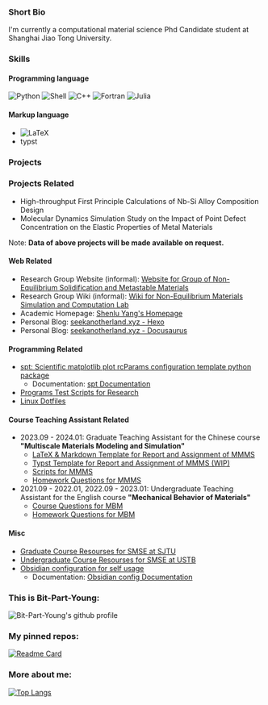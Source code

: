 ### Short Bio
I'm currently a computational material science Phd Candidate student at Shanghai Jiao Tong University.

<!--
**Bit-Part-Young/Bit-Part-Young** is a ✨ _special_ ✨ repository because its `README.md` (this file) appears on your GitHub profile.

Here are some ideas to get you started:

- 🔭 I’m currently working on ...
- 🌱 I’m currently learning ...
- 👯 I’m looking to collaborate on ...
- 🤔 I’m looking for help with ...
- 💬 Ask me about ...
- 📫 How to reach me: ...
- 😄 Pronouns: ...
- ⚡ Fun fact: ...
-->

### Skills
#### Programming language
![Python](https://img.shields.io/badge/-Python-3776ab?style=flat-square&logo=python&logoColor=fff)
![Shell](https://img.shields.io/badge/-Shell-4eaa25?style=flat-square&logo=gnu%20bash&logoColor=fff)
![C++](https://img.shields.io/badge/-C%2b%2b-00599c?style=flat-square&logo=C%2b%2b&logoColor=fff)
![Fortran](https://img.shields.io/badge/-Fortran-734f96?style=flat-square&logo=fortran&logoColor=fff)
![Julia](https://img.shields.io/badge/-Julia-9558b2?style=flat-square&logo=julia&logoColor=fff)

#### Markup language
- ![LaTeX](https://img.shields.io/badge/-LaTeX-008080?style=flat-square&logo=latex&logoColor=fff)
- typst


### Projects

###  Projects Related

- High-throughput First Principle Calculations of Nb-Si Alloy Composition Design 
- Molecular Dynamics Simulation Study on the Impact of Point Defect Concentration on the Elastic Properties of Metal Materials

Note: **Data of above projects will be made available on request.**

#### Web Related

- Research Group Website (informal): [Website for Group of Non-Equilibrium Solidification and Metastable Materials](https://seekanotherland.xyz/hugo-demo/)
- Research Group Wiki (informal): [Wiki for Non-Equilibrium Materials Simulation and Computation Lab](https://seekanotherland.xyz/mkdocs-demo/)
- Academic Homepage: [Shenlu Yang's Homepage](https://seekanotherland.xyz/cv/)
- Personal Blog: [seekanotherland.xyz - Hexo](https://seekanotherland.xyz/hexo-demo/)
- Personal Blog: [seekanotherland.xyz - Docusaurus](https://seekanotherland.xyz/docusaurus-demo/)

#### Programming Related

- [spt: Scientific matplotlib plot rcParams configuration template python package](https://github.com/Bit-Part-Young/spt)
    - Documentation: [spt Documentation](https://seekanotherland.xyz/spt/)
- [Programs Test Scripts for Research](https://github.com/Bit-Part-Young/programs-test)
- [Linux Dotfiles](https://github.com/Bit-Part-Young/dotfiles)

#### Course Teaching Assistant Related

- 2023.09 - 2024.01: Graduate Teaching Assistant for the Chinese course **"Multiscale Materials Modeling and Simulation"**
    - [LaTeX & Markdown Template for Report and Assignment of MMMS](https://github.com/Bit-Part-Young/report-template-MMMS)
    - [Typst Template for Report and Assignment of MMMS (WIP)](https://github.com/Bit-Part-Young/report-template-MMMS-typst)
    - [Scripts for MMMS ](https://github.com/Bit-Part-Young/MMMS-scripts)
    - [Homework Questions for MMMS](https://github.com/Bit-Part-Young/MMMS-homework-questions)
- 2021.09 - 2022.01, 2022.09 - 2023.01: Undergraduate Teaching Assistant for the English course **"Mechanical Behavior of Materials"**
    - [Course Questions for MBM](https://github.com/Bit-Part-Young/MBM-course-questions)
    - [Homework Questions for MBM](https://github.com/Bit-Part-Young/MBM-homework-questions)

#### Misc

- [Graduate Course Resourses for SMSE at SJTU](https://github.com/Bit-Part-Young/courses-mse-sjtu)
- [Undergraduate Course Resourses for SMSE at USTB](https://github.com/Bit-Part-Young/courses-mse-ustb)
- [Obsidian configuration for self usage](https://github.com/Bit-Part-Young/obsidian-config)
    - Documentation: [Obsidian config Documentation](https://seekanotherland.xyz/obsidian-config/)


### This is Bit-Part-Young:

![Bit-Part-Young's github profile](https://github-readme-stats-two-sage-75.vercel.app/api?username=Bit-Part-Young&count_private=true&show_icons=true&theme=tokyonight)


### My pinned repos:

[![Readme Card](https://github-readme-stats-two-sage-75.vercel.app/api/pin/?username=Bit-Part-Young&repo=spt)](https://github.com/Bit-Part-Young/spt)


### More about me:

[![Top Langs](https://github-readme-stats-two-sage-75.vercel.app/api/top-langs/?username=Bit-Part-Young)](https://github.com/anuraghazra/github-readme-stats)
